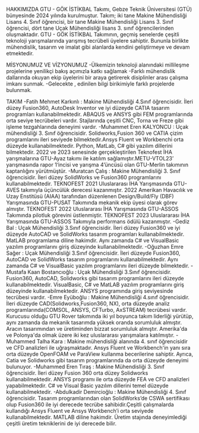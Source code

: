 HAKKIMIZDA
GTU - GÖK İSTİKBAL Takımı, Gebze Teknik Üniversitesi (GTÜ) bünyesinde 2024 yılında kurulmuştur. Takım; iki tane Makine Mühendisliği Lisans 4. Sınıf öğrencisi, bir tane Makine Mühendisliği Lisans 3. Sınıf öğrencisi, dört tane Uçak Mühendisliği lisans 3. sınıf öğrencilerinden oluşmaktadır. GTU - GÖK İSTİKBAL Takımının, geçmiş senelerde çeşitli teknoloji yarışmalarında yarışmış tecrübeli üyelere sahiptir. Bununla birlikte mühendislik, tasarım ve imalat gibi alanlarda kendini geliştirmeye ve devam etmektedir.

MİSYONUMUZ VE VİZYONUMUZ
-Ülkemizin teknoloji alanındaki millileşme projelerine yenilikçi bakış açımızla katkı sağlamak
-Farklı mühendislik dallarında okuyan ekip üyelerini bir araya getirerek disiplinler arası çalışma imkanı sunmak. 
-Gelecekte , edinilen bilgi birikimiyle farklı projelerde bulunmak. 

TAKIM
-Fatih Mehmet Karkınlı : Makine Mühendisliği 4.Sınıf öğrencisidir. İleri düzey Fusion360, AutoDesk Inventor ve iyi düzeyde CATIA tasarım programları kullanabilmektedir. ABAQUS ve ANSYS gibi FEM programlarında orta seviye tecrübeleri vardır. Stajlarında çeşitli CNC, Torna ve Freze gibi işleme tezgahlarında deneyimi vardır.
-Muhammet Eren KALYONCU : Uçak mühendisliği 3. Sınıf öğrencisidir. Solidworks,Fusion 360 ve CATIA çizim programlarını ileri seviyede bilmektedir.Ansys Fluent ve Workbenchi orta düzeyde kullanabilmektedir. Python, MatLab, C# gibi yazılım dillerini bilmektedir. 2022 ve 2023 senesinde gerçekleştirilen Teknofest İHA yarışmalarına GTU-Ayaz takımı ile katılım sağlamıştır.METU-VTOL23’ yarışmasında rapor 1‘incisi ve yarışma 4’üncüsü olan GTU-Merlin takımının kaptanlığını yürütmüştür.
-Muratcan Çalış : Makine Mühendisliği 3. Sınıf öğrencisidir. İleri düzey SolidWorks ve Fusion360 programlarını kullanabilmektedir. TEKNOFEST 2021 Uluslararası İHA Yarışmasında GTU-AVES takımıyla üçüncülük derecesi kazanmıştır. 2022 Amerikan Havacılık ve Uzay Enstitüsü (AIAA) tarafından düzenlenen Design/Build/Fly (DBF) Yarışmasında GTU-PUSAT Takımında mekanik ekip üyesi olarak görev almıştır. TEKNOFEST 2022 Uluslararası İHA Yarışmasında GTU-ASSOS Takımında pilotluk görevini üstlenmiştir. TEKNOFEST 2023 Uluslararası İHA Yarışmasında GTU-ASSOS Takımıyla performans ödülü kazanmıştır.
-Gediz Bal : Uçak Mühendisliği 3.Sınıf öğrencisidir. İleri düzey Fusion360 ve iyi düzeyde AutoCAD ve SolidWorks tasarım programları kullanabilmektedir. MatLAB programlama diline hakimdir. Aynı zamanda C# ve VisualBasic yazılım programlarını giriş düzeyinde kullanabilmektedir. 
-Oğuzhan Emre Sağer : Uçak Mühendisliği 3.Sınıf öğrencisidir. İleri düzeyde Fusion360, AutoCAD ve SolidWorks tasarım programlarını kullanabilmektedir. Aynı zamanda C# ve VisualBasic yazılım programlarını ileri düzeyde bilmektedir.
-Mustafa Kaan Bostancıoğlu : Uçak Mühendisliği 3.Sınıf öğrencisidir. Fusion360, AutoCAD, Solidworks gibi tasarım programlarını ileri düzeyde kullanabilmektedir. VisualBasic, C# ve MatLAB yazılım programlarını giriş düzeyinde kullanabilmektedir. ANSYS programında giriş seviyesinde tecrübesi vardır.
-Emre Eyüboğlu : Makine Mühendisliği 4.sınıf öğrencisidir. İleri düzeyde CAD(Solidworks,Fusion360, NX), orta düzeyde analiz programlarında(COMSOL, ANSYS, CFTurbo, AxSTREAM) tecrübesi vardır. Kurucusu olduğu GTU Rover takımında iki yıl boyunca takım liderliği yürütüp, aynı zamanda da mekanik tasarımda yüksek oranda sorumluluk almıştır. Aracın tasarımından ve üretiminden bizzat sorumluluk almıştır. Amerika'da ve Polonya'da olmak üzere iki kez uluslararası yarışmalara katılmıştır.
-Muhammed Talha Kara : Makine mühendisliği alanında 4. sınıf öğrencisidir ve CFD analizleri ile uğraşmaktadır. Ansys Fluent ve Workbench'in yanı sıra orta düzeyde OpenFOAM ve ParaView kullanma becerilerine sahiptir. Ayrıca, Catia ve Solidworks gibi tasarım programlarında da orta düzeyde deneyimi bulunuyor.
-Muhammed Eren Tıraş : Makine Mühendisliği 3. Sınıf öğrencisidir. İleri düzey Fusion 360 orta düzey Solidworks kullanabilmektedir. ANSYS programı ile orta düzeyde FEA ve CFD analizleri yapabilmektedir. C# ve Visual Basic yazılım dillerini temel düzeyde kullanabilmektedir.
-Abdulkadir Demircioğlu : Makine Mühendisliği 4. Sınıf öğrencisidir. Tasarım programlarından olan SolidWorks’de CSWA sertifikası olup Fusion360 ile iyi derecede tecrübe sahibidir.Çeşitli çalışmalarda kullandığı Ansys Fluent ve Ansys Workbench’i orta seviyede kullanabilmektedir. MATLAB diline hakimdir. Üretim stajında deneyimlediği çeşitli üretim tekniklerini de iyi derecede bilir.




























